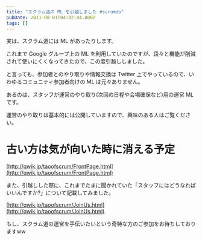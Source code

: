 ```yaml
---
title: "スクラム道の ML を引越しました #scrumdo"
pubDate: 2011-08-01T04:02:44.000Z
tags: []
---
```


実は、スクラム道には ML があったりします。

これまで Google グループ上の ML を利用していたのですが、段々と機能が削減されて使いにくくなってきたので、この度引越ししました。

と言っても、参加者とのやり取りや情報交換は Twitter 上でやっているので、いわゆるコミュニティ参加者向けの ML は元々ありません。

あるのは、スタッフが運営のやり取り(次回の日程や会場確保など)用の運営 ML です。

運営のやり取りは基本的には公開していますので、興味のある人はご覧ください。

# 古い方は気が向いた時に消える予定

[http://qwik.jp/taoofscrum/FrontPage.html](http://qwik.jp/taoofscrum/FrontPage.html)

また、引越しした際に、これまでたまに聞かれていた「スタッフにはどうなればいいんですか?」について記載してみました。

[http://qwik.jp/taoofscrum/JoinUs.html](http://qwik.jp/taoofscrum/JoinUs.html)

もし、スクラム道の運営を手伝いたいという奇特な方のご参加をお待ちしておりますww